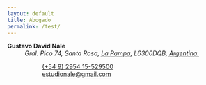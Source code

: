 ```yaml
---  
layout: default
title: Abogado
permalink: /test/
---  
```


<dl class="vcard">
<dt class="fn n org"><strong>Gustavo David Nale</strong></dt>
<dd><address class="adr">
<span class="street-address">Gral. Pico 74</span>, 
<span class="locality">Santa Rosa</span>, 
<abbr class="region" title="La Pampa">La Pampa</abbr>, 
<span class="postal-code">L6300DQB</span>, 
<abbr class="country-name" title="Argentina">Argentina.</abbr></address>
<dl>
<dt class="tel type" title="mobile"></dt><dd class="tel value"><a href="tel:+5492954529500">(+54 9) 2954 15-529500</a></dd>
<dt class="email type" title="email"></dt><dd class="email"><a href="mailto:estudionale@gmail.com">estudionale@gmail.com</a></dd>
<dt></dt>
<dd class="geo">
<p class="geo">
<p class="latitude" title="-36.617274473398545"><abbr title="Sur"></abbr></p>
<p class="longitude" title="-64.29392527372526"><abbr title="Oeste"></abbr></p>
</p>
</dd>
</dl>
</dd>
</dl>






<!--
###### Abogado  

###### Gustavo David Nale  

###### (02954) 15-529500  

###### [![](/images/whatsapp.png)](https://wa.me/5492954529500/) [![](/images/telegram.png)](https://t.me/gustavo_ok/)  
-->
